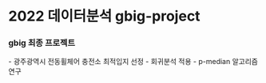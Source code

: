 # 2022 데이터분석 gbig-project
<h3> gbig 최종 프로젝트 </h3>
 - 광주광역시 전동휠체어 충전소 최적입지 선정
 - 회귀분석 적용
 - p-median 알고리즘 연구
